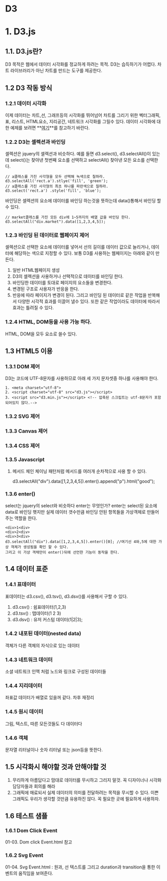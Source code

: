 D3
======================

# 1. D3.js
## 1.1. D3.js란?
D3 목적은 웹에서 데이터 시각화를 정교하게 하려는 목적. D3는 습득하기가 어렵다. 차트 라이브러리가 아닌 차트를 만드는 도구를 제공한다.
## 1.2 D3 작동 방식
### 1.2.1 데이터 시각화
이제 데이터는 차트,선, 그래프등의 시각화를 뛰어넘어 차트를 그리기 위한 벡터그래픽, 표, 리스트, HTML요소, 지리공간, 네트워크 시각화를 그릴수 있다.
데이터 시각화에 대한 예제를 보려면 **[여기](http://christopheviau.com/d3list/gallery.html)**를 참고하기 바란다.
### 1.2.2 D3는 셀렉션과 바인딩
셀렉션은 jquery의 셀렉션과 비슷하다. 예를 들면 d3.select(), d3.selectAll()이 있는데 select()는 찾아낸 첫번째 요소를 선택하고 selectAll() 찾아낸 모든 요소를 선택한다.
    
    // a클래스를 가진 사각형을 모두 선택해 녹색으로 칠하라.
    d3.selectAll('rect.a').stlye('fill', 'green');
    // a클래스를 가진 사각형의 최초 하나를 파란색으로 칠하라.
    d3.select('rect.a')	.style('fill', 'blue');

바인딩은 셀렉션의 요소에 데이터를 바인딩 하는것을 뜻하는데 data()통해서 바인딩 할 수 있다.

	// market클래스를 가진 모든 div에 1~5까지의 배열 값을 바인딩 한다.
    d3.selectAll("div.market").data([1,2,3,4,5]);

### 1.2.3 바인딩 된 데이터로 웹페이지 제어
셀렉션으로 선택한 요소에 데이터를 넣어서 선의 길이를 데이터 값으로 늘리거나, 데이터에 해당하는 색으로 지정할 수 있다. 보통 D3를 사용하는 웹페이지는 아래와 같이 만든다.
1. 일반 HTML웹페이지 생성
2. D3의 셀렉션을 사용하거나 선택적으로 데이터를 바인딩 한다.
3. 바인딩한 데이터를 토대로 페이지의 요소들을 변경한다.
4. 변경된 구조로 사용자가 반응을 한다.
5. 반응에 따라 페이지가 변경이 된다.
그리고 바인딩 된 데이터로 같은 작업을 반복해서 다양한 시각적 효과를 이끌어 낼수 있다. 또한 같은 작업이라도 데이터에 따라서 효과는 틀려질 수 있다.
### 1.2.4 HTML, DOM등을 사용 가능 하다.
HTML, DOM을 모두 요소로 쓸수 있다.
## 1.3 HTML5 이용
### 1.3.1 DOM 제어
D3는 코드에 UTF-8문자를 사용하므로 아래 세 가지 문자셋중 하나를 사용해야 한다.

    1. <meta charset="utf-8">
    2. <script charset="utf-8" src="d3.js"></script>
    3. <script src="d3.min.js"></script> <!-- 압축된 스크립트는 utf-8문자가 포함되어있지 않다.-->

### 1.3.2 SVG 제어
### 1.3.3 Canvas 제어
### 1.3.4 CSS 제어
### 1.3.5 Javascript
1. 메서드 체인
체이닝 패턴처럼 메서드를 여러개 순차적으로 사용 할 수 있다.

    d3.selectAll("div").data([1,2,3,4,5]).enter().append("p").html("good");

### 1.3.6 enter()
select는 jquery의 select와 비슷하다 enter는 무엇인가? enter는 select된 요소에 data로 바인딩 햇지만 실제 데이터 갯수만큼 바인딩 안된 항목들을 가상객체로 만들어주는 역할을 한다.

    <div>1<div>
    <div>2<div>
    <div>3<div>
    d3.selectAll("div").data([1,2,3,4,5]).enter()[0]; //여기선 4와,5에 대한 가상 객체가 생성됨을 확인 할 수 있다.
    그리고 이 가상 객채만이 enter()뒤에 선언한 기능이 동작을 한다.

## 1.4 데이터 표준
### 1.4.1 표데이터
표데이터는 d3.csv(), d3.tsv(), d3.dsv()를 사용해서 구할 수 있다. 
1. d3.csv() : 쉼표데이터(1,2,3)
2. d3.tsv() : 탭데이터(1 2 3)
3. d3.dsv() : 유저 커스텀 데이터(1|2|3);

### 1.4.2 내포된 데이터(nested data)
객체가 다른 객체의 자식으로 있는 데이터
### 1.4.3 네트워크 데이터
소셜 네트워크 인맥 처럼 노드와 링크로 구성된 데이터들
### 1.4.4 지리데이터
좌표값 데이터가 배열로 있을꺼 같다. 차후 재정리
### 1.4.5 원시 데이터
그림, 텍스트, 따른 모든것들도 다 데이터다
### 1.4.6 객체
문자열 리터널이나 숫자 리터널 또는 json등을 뜻한다.
## 1.5 시각화시 해야할 것과 안해야할 것
1. 무리하게 아름답다고 맘대로 데이터를 무시하고 그리지 말것. 꼭 디자이너나 시각화 담당자들과 회의를 해라
2. 그래픽에 매료되서 실제 데이터의 의미를 전달하려는 목적을 무시할 수 있다. 이쁜 그래픽도 우리가 생각할 것만큼 유용하진 않다. 꼭 필요한 곳에 필요하게 사용하자.
## 1.6 테스트 샘플
### 1.6.1 Dom Click Event
01-03. Dom click Event.html 참고
### 1.6.2 Svg Event
01-04. Svg Event.html : 원과, 선 텍스트를 그리고 duration과 transition을 통한 이벤트의 움직임을 보여준다.

